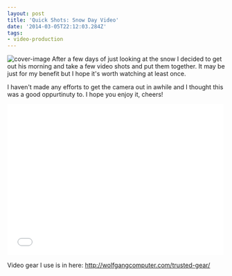 ```yaml
---
layout: post
title: 'Quick Shots: Snow Day Video'
date: '2014-03-05T22:12:03.284Z'
tags:
- video-production
---
```


![cover-image](/content/images/2014/Mar/DSC_0475-1.jpg)
After a few days of just looking at the snow I decided to get out his morning and take a few video shots and put them together. It may be just for my benefit but I hope it's worth watching at least once.

I haven't made any efforts to get the camera out in awhile and I thought this was a good oppurtinuty to. I hope you enjoy it, cheers!

<iframe width="500px" height="350px" src="//www.youtube.com/embed/R-Dz7Cd1cP4?list=UUb4R-LN225yzkAn669bc3qg" frameborder="0" allowfullscreen></iframe>

Video gear I use is in here: http://wolfgangcomputer.com/trusted-gear/